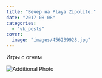 ```yaml
---
title: "Вечер на Playa Zipolite."
date: "2017-08-08"
categories: 
  - "vk_posts"
cover:
  image: "images/456239928.jpg"
---
```


Игры с огнем

![Additional Photo](https://vodpop.ru/wp-content/uploads/2023/07/456239929.jpg)
